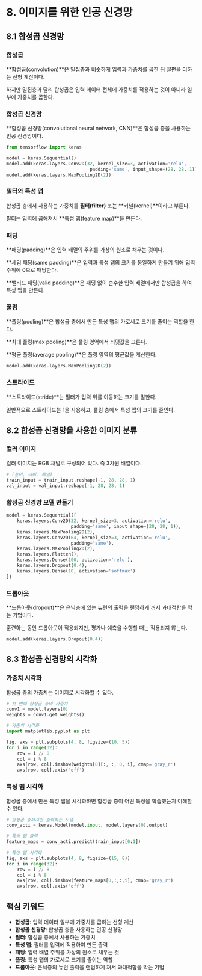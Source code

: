 # 8. 이미지를 위한 인공 신경망

## 8.1 합성곱 신경망

### 합성곱

**합성곱(convolution)**은 밀집층과 비슷하게 입력과 가중치를 곱한 뒤 절편을 더하는 선형 계산이다.

하지만 밀집층과 달리 합성곱은 입력 데이터 전체에 가중치를 적용하는 것이 아니라 일부에 가중치를 곱한다.

### 합성곱 신경망

**합성곱 신경망(convolutional neural network, CNN)**은 합성곱 층을 사용하는 인공 신경망이다.

```python
from tensorflow import keras

model = keras.Sequential()
model.add(keras.layers.Conv2D(32, kernel_size=3, activation='relu',
                               padding='same', input_shape=(28, 28, 1)))
model.add(keras.layers.MaxPooling2D(2))
```

### 필터와 특성 맵

합성곱 층에서 사용하는 가중치를 **필터(filter)** 또는 **커널(kernel)**이라고 부른다.

필터는 입력에 곱해져서 **특성 맵(feature map)**을 만든다.

### 패딩

**패딩(padding)**은 입력 배열의 주위를 가상의 원소로 채우는 것이다.

**세임 패딩(same padding)**은 입력과 특성 맵의 크기를 동일하게 만들기 위해 입력 주위에 0으로 패딩한다.

**밸리드 패딩(valid padding)**은 패딩 없이 순수한 입력 배열에서만 합성곱을 하여 특성 맵을 만든다.

### 풀링

**풀링(pooling)**은 합성곱 층에서 만든 특성 맵의 가로세로 크기를 줄이는 역할을 한다.

**최대 풀링(max pooling)**은 풀링 영역에서 최댓값을 고른다.

**평균 풀링(average pooling)**은 풀링 영역의 평균값을 계산한다.

```python
model.add(keras.layers.MaxPooling2D(2))
```

### 스트라이드

**스트라이드(stride)**는 필터가 입력 위를 이동하는 크기를 말한다.

일반적으로 스트라이드는 1을 사용하고, 풀링 층에서 특성 맵의 크기를 줄인다.

## 8.2 합성곱 신경망을 사용한 이미지 분류

### 컬러 이미지

컬러 이미지는 RGB 채널로 구성되어 있다. 즉 3차원 배열이다.

```python
# (높이, 너비, 채널)
train_input = train_input.reshape(-1, 28, 28, 1)
val_input = val_input.reshape(-1, 28, 28, 1)
```

### 합성곱 신경망 모델 만들기

```python
model = keras.Sequential([
    keras.layers.Conv2D(32, kernel_size=3, activation='relu',
                        padding='same', input_shape=(28, 28, 1)),
    keras.layers.MaxPooling2D(2),
    keras.layers.Conv2D(64, kernel_size=3, activation='relu',
                        padding='same'),
    keras.layers.MaxPooling2D(2),
    keras.layers.Flatten(),
    keras.layers.Dense(100, activation='relu'),
    keras.layers.Dropout(0.4),
    keras.layers.Dense(10, activation='softmax')
])
```

### 드롭아웃

**드롭아웃(dropout)**은 은닉층에 있는 뉴런의 출력을 랜덤하게 꺼서 과대적합을 막는 기법이다.

훈련하는 동안 드롭아웃이 적용되지만, 평가나 예측을 수행할 때는 적용되지 않는다.

```python
model.add(keras.layers.Dropout(0.4))
```

## 8.3 합성곱 신경망의 시각화

### 가중치 시각화

합성곱 층의 가중치는 이미지로 시각화할 수 있다.

```python
# 첫 번째 합성곱 층의 가중치
conv1 = model.layers[0]
weights = conv1.get_weights()

# 가중치 시각화
import matplotlib.pyplot as plt

fig, axs = plt.subplots(4, 8, figsize=(10, 5))
for i in range(32):
    row = i // 8
    col = i % 8
    axs[row, col].imshow(weights[0][:, :, 0, i], cmap='gray_r')
    axs[row, col].axis('off')
```

### 특성 맵 시각화

합성곱 층에서 만든 특성 맵을 시각화하면 합성곱 층이 어떤 특징을 학습했는지 이해할 수 있다.

```python
# 합성곱 층까지만 출력하는 모델
conv_acti = keras.Model(model.input, model.layers[0].output)

# 특성 맵 출력
feature_maps = conv_acti.predict(train_input[0:1])

# 특성 맵 시각화
fig, axs = plt.subplots(4, 8, figsize=(15, 8))
for i in range(32):
    row = i // 8
    col = i % 8
    axs[row, col].imshow(feature_maps[0,:,:,i], cmap='gray_r')
    axs[row, col].axis('off')
```

## 핵심 키워드

- **합성곱**: 입력 데이터 일부에 가중치를 곱하는 선형 계산
- **합성곱 신경망**: 합성곱 층을 사용하는 인공 신경망
- **필터**: 합성곱 층에서 사용하는 가중치
- **특성 맵**: 필터를 입력에 적용하여 만든 출력
- **패딩**: 입력 배열 주위를 가상의 원소로 채우는 것
- **풀링**: 특성 맵의 가로세로 크기를 줄이는 역할
- **드롭아웃**: 은닉층의 뉴런 출력을 랜덤하게 꺼서 과대적합을 막는 기법
